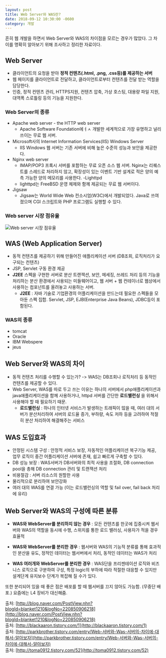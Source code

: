 ```yaml
---
layout: post
title: Web Server와 WAS란?
date: 2018-09-12 10:30:00 -0600
category: 개발
---
```


흔히 웹 개발을 하면서 Web Server와 WAS의 차이점을 모르는 경우가 많았다. 그 차이를 명확히 알아보기 위해 조사하고 정리한 자료이다.

## Web Server
- 클라이언트의 요청을 받아 **정적 컨텐츠(.html, .png, .css등)를 제공하는 서버**
- 웹 페이지를 클라이언트로 전달하고, 클라이언트로부터 컨텐츠를 전달 받는 역할을 담당한다.
- 인증, 정적 컨텐츠 관리, HTTPS지원, 컨텐츠 압축, 가상 호스팅, 대용량 파일 지원, 대역폭 스로틀링 등의 기능을 지원한다.


### Web Server의 종류

- Apache web server - the HTTP web server
    - Apache Software Foundation에ㅓㅅ 개발한 세계적으로 가장 유명하고 널리 쓰이는 무료 웹 서버.
- Microsoft사의 Internet Information Services(IIS) Windows Server
    - IIS Windows 웹 서버는 기존 서버에 비해 높은 수준의 성능과 보안을 제공한다.
- Nginx web server
    - IMAP/POP3 프록시 서버를 포함하는 무료 오픈 소스 웹 서버. Nginx는 리퀘스트를 스레드로 처리하지 않고, 확장성이 있는 이벤트 기반 설계로 적은 양의 예측 가능한 양의 메모리를 사용한다.
-Lighttpd
    - lighttpd는 FreeBSD 운영 체제와 함께 제공되는 무료 웹 서버이다.
- Jigsaw
    - Jigsaw는 World Wide Web 컨소시엄(W3C)에서 개발되었다. Java로 쓰여졌으며 CGI 스크립트와 PHP 프로그램도 실행할 수 있다.


### Web server 시장 점유율
![Web server 시장 점유율](https://bstar170.github.io/images/WebServerShare.jpg)

## WAS (Web Application Server)
-	동적 컨텐츠를 제공하기 위해 만들어진 애플리케이션 서버 (DB조회, 로직처리가 요구되는 컨텐츠)
-	JSP, Servlet 구동 환경 제공
-	**J2EE**  스펙을 구현한 서버로 분산 트랜잭션, 보안, 메세징, 쓰레드 처리 등의 기능을 처리하는 분산 환경에서 사용되는 미들웨어이고, 웹 서버 + 웹 컨테이너로 웹상에서 사용하는 컴포넌트를 올려놓고 사용하는 서버.
    - **J2EE** : 자바 기술로 기업환경의 어플리케이션을 만드는데 필요한 스펙들을 모아둔 스펙 집합. Servlet, JSP, EJB(Enterprise Java Beans), JDBC등이 포함된다.

### WAS의 종류
- tomcat
- Oracle
- IBM Webspere
- jeus

## Web Server와 WAS의 차이
- 동적 컨텐츠 처리를 수행할 수 있는가? -> WAS는 DB조회나 로직처리 등 동적인 컨텐츠를 제공할 수 있다.
- Web Server, WAS를 따로 두고 쓰는 이유는 하나의 서버에서 php애플리케이션과 java애플리케이션을 함께 사용하거나, httpd 서버를 간단한 **로드밸런싱** 을 위해서 사용해야 할 때 필요하기 때문.
    - **로드밸런싱** : 하나의 인터넷 서비스가 발생하는 트래픽이 많을 때, 여러 대의 서버가 분산처리하여 서버의 로드율 증가, 부하량, 속도 저하 등을 고려하여 적절히 분산 처리하여 해결해주는 서비스

## WAS 도입효과
- 안정된 시스템 구성 : 안정적 서비스 보장, 자동적인 어플리케이션 복구기능 제공, 업무 로직이 중간 어플리케이션 서버에 존재, 쉽고 빠르게 구축할 수 있다.
- DB 성능 보장 : WAS서버가 DB서버와의 최적 사용을 조절화, DB connection pool을 총해 DB connection 관리 및 트랜잭션 처리
- 비용절감 : 서버 리소스의 원할한 사용
- 물리적으로 분리하여 보안강화
- 여러 대의 WAS를 연결 가능 (이는 로드밸런싱의 역할 및 fail over, fail back 처리에 유리)

## Web Server와 WAS의 구성에 따른 분류
- **WAS와 WebServer를 분리하지 않는 경우** : 모든 컨텐츠를 한곳에 집중시켜 웹서버와 WAS의 역할을 동시에 수행, 스위치를 통한 로드 밸러싱, 사용자가 적을 경우 효율적
  
- **WAS와 WebServer를 분리한 경우** : 웹서버와 WAS의 기능적 분류를 통해 효과적인 분산을 유도, 정적인 데이터는 웹서버에서 처리, 동적인 데이터는 WAS가 처리
- **WAS 여러개와 WebServer를 분리한 경우** : WAS단을 프리젠테이션 로직와 비즈니스 로직으로 구분하여 구성, 특정 logic의 부하에 따라 적절한 대응할 수 있지만 설계단계 유지보수 단계가 복잡해 질 수가 있다. 

또한 분리되어 있을 때 좋은 점은 배포를 할 때 웹서버를 끄지 않아도 가능함. (무중단 배포.) 요즘에는 L4 장비가 대신해줌.


출처: [http://blog.naver.com/PostView.nhn?blogId=blanket1210&logNo=220850906218](http://blog.naver.com/PostView.nhn?blogId=blanket1210&logNo=220850906218)  
출처: [http://blackaaron.tistory.com/1](http://blackaaron.tistory.com/1)  
출처: [http://parkbrother.tistory.com/entry/Web-서버와-Was-서버의-차이에-대해서-알아보자](http://parkbrother.tistory.com/entry/Web-서버와-Was-서버의-차이에-대해서-알아보자)  
출처: [http://toma0912.tistory.com/52](http://toma0912.tistory.com/52)
